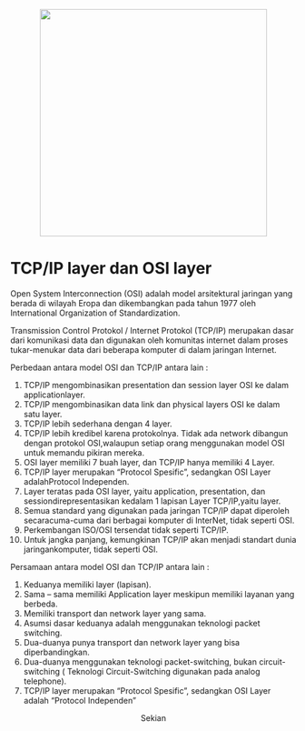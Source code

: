 <p align="center">
  <img src="../../Img/GIS.jpg" width="400px">
</p>

# TCP/IP layer dan OSI layer

Open System Interconnection (OSI)  adalah model arsitektural jaringan yang berada di wilayah Eropa dan dikembangkan pada tahun 1977 oleh  International Organization of Standardization. <br>

Transmission Control Protokol / Internet Protokol (TCP/IP) merupakan dasar dari  komunikasi data dan digunakan oleh komunitas internet dalam proses tukar-menukar data dari beberapa komputer di dalam jaringan Internet.<br>


Perbedaan antara model OSI dan TCP/IP antara lain :<br>
1. TCP/IP mengombinasikan presentation dan session layer OSI ke dalam applicationlayer.<br>
2. TCP/IP mengombinasikan data link dan physical layers OSI ke dalam satu layer. <br>
3. TCP/IP lebih sederhana dengan 4 layer.<br>
4. TCP/IP lebih kredibel karena protokolnya. Tidak ada network dibangun dengan protokol OSI,walaupun setiap orang menggunakan model OSI untuk memandu pikiran mereka.<br>
5. OSI layer memiliki 7 buah layer, dan TCP/IP hanya memiliki 4 Layer.<br>
6. TCP/IP layer merupakan “Protocol Spesific”, sedangkan OSI Layer adalahProtocol Independen.<br>
7. Layer teratas pada OSI layer, yaitu application, presentation, dan sessiondirepresentasikan kedalam 1 lapisan Layer TCP/IP,yaitu layer.<br>
8. Semua standard yang digunakan pada jaringan TCP/IP dapat diperoleh secaracuma-cuma dari berbagai komputer di InterNet, tidak seperti OSI.<br>
9. Perkembangan ISO/OSI tersendat tidak seperti TCP/IP.<br>
10. Untuk jangka panjang, kemungkinan TCP/IP akan menjadi standart dunia jaringankomputer, tidak seperti OSI.<br>

Persamaan antara model OSI dan TCP/IP antara lain :<br>
1. Keduanya memiliki layer (lapisan).<br>
2. Sama – sama memiliki Application layer meskipun memiliki layanan yang berbeda.<br>
3. Memiliki transport dan network layer yang sama.<br>
4. Asumsi dasar keduanya adalah menggunakan teknologi packet switching.<br>
5. Dua-duanya punya transport dan network layer yang bisa diperbandingkan.<br>
6. Dua-duanya menggunakan teknologi packet-switching, bukan circuit-switching ( Teknologi Circuit-Switching digunakan pada analog telephone).<br>
7. TCP/IP layer merupakan “Protocol Spesific”, sedangkan OSI Layer adalah “Protocol Independen”<br>

<p align="center">
Sekian
</p>




